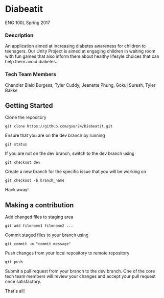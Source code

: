 # Diabeatit
ENG 100L Spring 2017 </br>
### Description
An application aimed at increasing diabetes awareness for children to teenagers. Our Unity Project is aimed at engaging children in waiting room with fun games that also inform them about healthy lifesyle choices that can help them avoid diabetes.
### Tech Team Members
Chandler Blaid Burgess, Tyler Cuddy, Jeanette Phung, Gokul Suresh, Tyler Bakke	</br>

## Getting Started

Clone the repository
```
git clone https://github.com/gsur24/Diabeatit.git
```

Ensure that you are on the dev branch by running
```
git status
```

If you are not on the dev branch, switch to the dev branch using
```
git checkout dev
```

Create a new branch for the specific issue that you will be working on
```
git checkout -b branch_name
```

Hack away!

## Making a contribution
Add changed files to staging area 
```
git add filename1 filename2 ...
```

Commit staged files to your branch using
```
git commit -m "commit message"
```

Push changes from your local repository to remote repository
```
git push
```

Submit a pull request from your branch to the dev branch. One of the core tech team members will review your changes and accept your pull request once satisfactory.

That's all!

